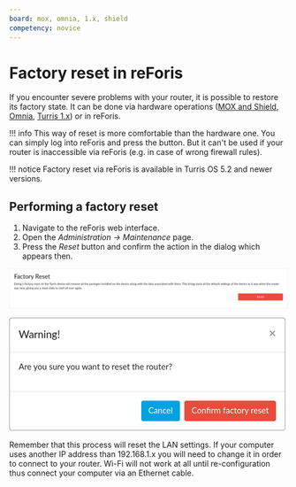 ```yaml
---
board: mox, omnia, 1.x, shield
competency: novice
---
```

# Factory reset in reForis

If you encounter severe problems with your router, it is possible to restore
its factory state. It can be done via hardware operations
([MOX and Shield](../../../hw/mox/rescue-modes.md),
[Omnia](../../../hw/omnia/rescue-modes.md),
[Turris 1.x](../../../hw/turris-1x/factory-reset.md)) or in reForis.

!!! info
    This way of reset is more comfortable than the hardware one. You can simply
    log into reForis and press the button. But it can't be used if your router
    is inaccessible via reForis (e.g. in case of wrong firewall rules).

!!! notice
    Factory reset via reForis is available in Turris OS 5.2 and newer versions.

## Performing a factory reset

1. Navigate to the reForis web interface.
2. Open the _Administration → Maintenance_ page.
3. Press the _Reset_ button and confirm the action in the dialog which
   appears then.

![Factory reset section](factory-reset.png)

![Confirmation dialog](confirm.png)

Remember that this process will reset the LAN settings. If your computer uses
another IP address than 192.168.1.x you will need to change it in order to
connect to your router. Wi-Fi will not work at all until re-configuration
thus connect your computer via an Ethernet cable.
